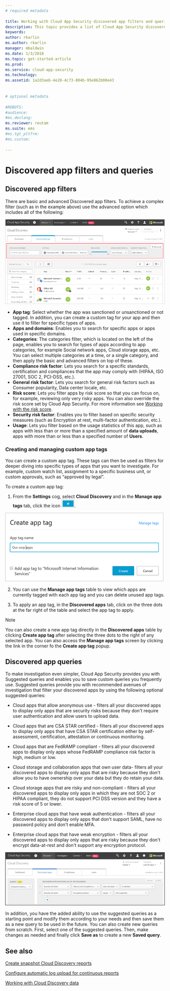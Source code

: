```yaml
---
# required metadata

title: Working with Cloud App Security discovered app filters and queries | Microsoft Docs
description: This topic provides a list of Cloud App Security discovered app filters and queries and explains how to work with them.
keywords:
author: rkarlin
ms.author: rkarlin
manager: mbaldwin
ms.date: 1/3/2018
ms.topic: get-started-article
ms.prod:
ms.service: cloud-app-security
ms.technology:
ms.assetid: 1a2d3aeb-4e28-4c73-804b-95e862b08e43


# optional metadata

#ROBOTS:
#audience:
#ms.devlang:
ms.reviewer: reutam
ms.suite: ems
#ms.tgt_pltfrm:
#ms.custom:

---
```


# Discovered app filters and queries

## Discovered app filters

There are basic and advanced Discovered app filters. To achieve a complex filter (such as in the example above) use the advanced option which includes all of the following:

![Discovered apps](./media/discovered-apps.png)  


- **App tag**: Select whether the app was sanctioned or unsanctioned or not tagged. In addition, you can create a custom tag for your app and then use it to filter for specific types of apps. 
- **Apps and domains**: Enables you to search for specific apps or apps used in specific domains. 
- **Categories**: The categories filter, which is located on the left of the page, enables you to search for types of apps according to app categories, for example Social network apps, Cloud storage apps, etc. You can select multiple categories at a time, or a single category, and then apply the basic and advanced filters on top of these.
- **Compliance risk factor**: Lets you search for a specific standards, certification and compliances that the app may comply with (HIPAA, ISO 27001, SOC 2, PCI-DSS, etc.).
- **General risk factor**: Lets you search for general risk factors such as Consumer popularity, Data center locale, etc.
- **Risk score**: Lets you filter apps by risk score so that you can focus on, for example, reviewing only very risky apps. You can also override the risk score set by Cloud App Security. For more information see [Working with the risk score](risk-score.md).
- **Security risk factor**: Enables you to filter based on specific security measures (such as Encryption at rest, multi-factor authentication, etc.).
- **Usage**: Lets you filter based on the usage statistics of this app, such as apps with less than or more than a specified amount of **data uploads**, apps with more than or less than a specified number of **Users**.

### Creating and managing custom app tags

You can create a custom app tag. 
These tags can then be used as filters for deeper diving into specific types of apps that you want to investigate. For example, custom watch list, assignment to a specific business unit, or custom approvals, such as “approved by legal”.

To create a custom app tag:

1. From the **Settings** cog, select **Cloud Discovery** and in the **Manage app tags** tab, click the icon ![plus icon](./media/plus-icon.png). 

![create custom app tag](./media/create-app-tag.png)

2. You can use the **Manage app tags** table to view which apps are currently tagged with each app tag and you can delete unused app tags.

3. To apply an app tag, in the **Discovered apps** tab, click on the three dots at the far right of the table and select the app tag to apply. 

> [!NOTE]
>You can also create a new app tag directly in the **Discovered apps** table by clicking **Create app tag** after selecting the three dots to the right of any selected app. You can also access the **Manage app tags** screen by clicking the link in the corner fo the **Create app tag** popup.

## Discovered app queries

To make investigation even simpler, Cloud App Security provides you with Suggested queries and enables you to save custom queries you frequently use. Suggested queries provide you with recommended avenues of investigation that filter your discovered apps by using the following optional suggested queries:

 - Cloud apps that allow anonymous use - filters all your discovered apps to display only apps that are security risks because they don't require user authentication and allow users to upload data.

 - Cloud apps that are CSA STAR certified - filters all your discovered apps to display only apps that have CSA STAR certification either by self-assessment, certification, attestation or continuous monitoring.

 - Cloud apps that are FedRAMP compliant - filters all your discovered apps to display only apps whose FedRAMP compliance risk factor is high, medium or low. 

 - Cloud storage and collaboration apps that own user data- filters all your discovered apps to display only apps that are risky because they don't allow you to have ownership over your data but they do retain your data.

 - Cloud storage apps that are risky and non-compliant - filters all your discovered apps to display only apps in which they are not SOC 2 or HIPAA compliant, they do not support PCI DSS version and they have a risk score of 5 or lower.

 - Enterprise cloud apps that have weak authentication - filters all your discovered apps to display only apps that don't support SAML, have no password policy and don't enable MFA.

 - Enterprise cloud apps that have weak encryption - filters all your discovered apps to display only apps that are risky because they don't encrypt data-at-rest and don't support any encryption protocol.

![query discovered apps](./media/queries-discovered-apps.png)

 
In addition, you have the added ability to use the suggested queries as a starting point and modify them according to your needs and then save them as a new query to be used in the future. You can also create new queries from scratch. First, select one of the suggested queries. Then, make changes as needed and finally click **Save as** to create a new **Saved query**.


## See also
 
[Create snapshot Cloud Discovery reports](create-snapshot-cloud-discovery-reports.md)

[Configure automatic log upload for continuous reports](configure-automatic-log-upload-for-continuous-reports.md)

[Working with Cloud Discovery data](working-with-cloud-discovery-data.md)

